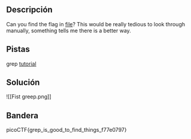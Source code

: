 ## Descripción
Can you find the flag in [file](https://jupiter.challenges.picoctf.org/static/315d3325dc668ab7f1af9194f2de7e7a/file)? This would be really tedious to look through manually, something tells me there is a better way.
## Pistas 
grep [tutorial](https://ryanstutorials.net/linuxtutorial/grep.php)
## Solución
![[Fist greep.png]]
## Bandera
picoCTF{grep_is_good_to_find_things_f77e0797}